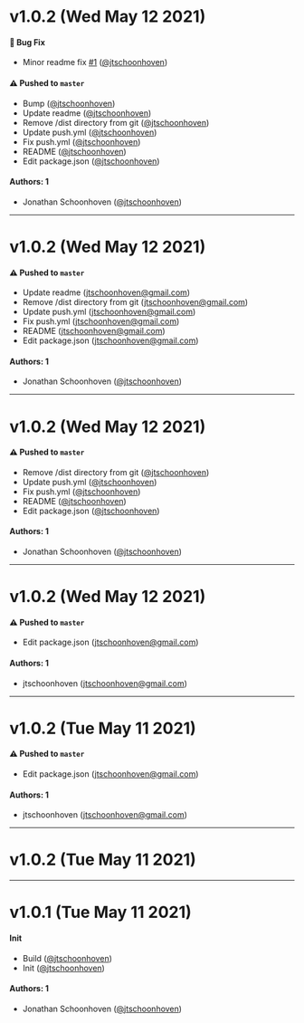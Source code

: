 # v1.0.2 (Wed May 12 2021)

#### 🐛 Bug Fix

- Minor readme fix [#1](https://github.com/jtschoonhoven/react-animated-components/pull/1) ([@jtschoonhoven](https://github.com/jtschoonhoven))

#### ⚠️ Pushed to `master`

- Bump ([@jtschoonhoven](https://github.com/jtschoonhoven))
- Update readme ([@jtschoonhoven](https://github.com/jtschoonhoven))
- Remove /dist directory from git ([@jtschoonhoven](https://github.com/jtschoonhoven))
- Update push.yml ([@jtschoonhoven](https://github.com/jtschoonhoven))
- Fix push.yml ([@jtschoonhoven](https://github.com/jtschoonhoven))
- README ([@jtschoonhoven](https://github.com/jtschoonhoven))
- Edit package.json ([@jtschoonhoven](https://github.com/jtschoonhoven))

#### Authors: 1

- Jonathan Schoonhoven ([@jtschoonhoven](https://github.com/jtschoonhoven))

---

# v1.0.2 (Wed May 12 2021)

#### ⚠️ Pushed to `master`

- Update readme (jtschoonhoven@gmail.com)
- Remove /dist directory from git (jtschoonhoven@gmail.com)
- Update push.yml (jtschoonhoven@gmail.com)
- Fix push.yml (jtschoonhoven@gmail.com)
- README (jtschoonhoven@gmail.com)
- Edit package.json (jtschoonhoven@gmail.com)

#### Authors: 1

- Jonathan Schoonhoven ([@jtschoonhoven](https://github.com/jtschoonhoven))

---

# v1.0.2 (Wed May 12 2021)

#### ⚠️ Pushed to `master`

- Remove /dist directory from git ([@jtschoonhoven](https://github.com/jtschoonhoven))
- Update push.yml ([@jtschoonhoven](https://github.com/jtschoonhoven))
- Fix push.yml ([@jtschoonhoven](https://github.com/jtschoonhoven))
- README ([@jtschoonhoven](https://github.com/jtschoonhoven))
- Edit package.json ([@jtschoonhoven](https://github.com/jtschoonhoven))

#### Authors: 1

- Jonathan Schoonhoven ([@jtschoonhoven](https://github.com/jtschoonhoven))

---

# v1.0.2 (Wed May 12 2021)

#### ⚠️ Pushed to `master`

- Edit package.json (jtschoonhoven@gmail.com)

#### Authors: 1

- jtschoonhoven (jtschoonhoven@gmail.com)

---

# v1.0.2 (Tue May 11 2021)

#### ⚠️ Pushed to `master`

- Edit package.json (jtschoonhoven@gmail.com)

#### Authors: 1

- jtschoonhoven (jtschoonhoven@gmail.com)

---

# v1.0.2 (Tue May 11 2021)



---

# v1.0.1 (Tue May 11 2021)

#### Init

- Build ([@jtschoonhoven](https://github.com/jtschoonhoven))
- Init ([@jtschoonhoven](https://github.com/jtschoonhoven))

#### Authors: 1

- Jonathan Schoonhoven ([@jtschoonhoven](https://github.com/jtschoonhoven))
